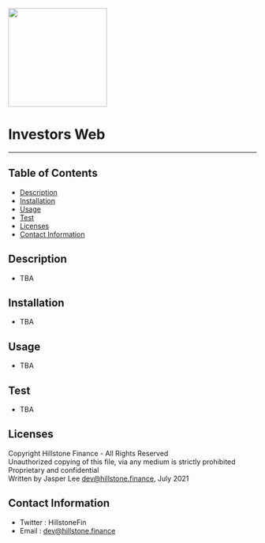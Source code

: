 <style>
    #blogo { display: default; }
    #wlogo { display: none; }
    @media (prefers-color-scheme: dark) {
        #blogo { display: none; }
        #wlogo { display: default; }
    }
</style>

<img id="blogo" src="https://github.com/Gymmon/fitcok-server/blob/master/docs/logo_black.png?raw=true" width="200px">
<img id="wlogo" src="https://github.com/Gymmon/fitcok-server/blob/master/docs/logo_white.png?raw=true" width="200px">


# Investors Web

---

## Table of Contents

- [Description](#description)
- [Installation](#installation)
- [Usage](#usage)
- [Test](#test)
- [Licenses](#licenses)
- [Contact Information](#contactin-formation)

## Description

- TBA

## Installation

- TBA

## Usage

- TBA

## Test

- TBA

## Licenses

Copyright Hillstone Finance - All Rights Reserved <br>
Unauthorized copying of this file, via any medium is strictly prohibited<br>
Proprietary and confidential<br>
Written by Jasper Lee <dev@hillstone.finance>, July 2021

## Contact Information

- Twitter : HillstoneFin
- Email : dev@hillstone.finance